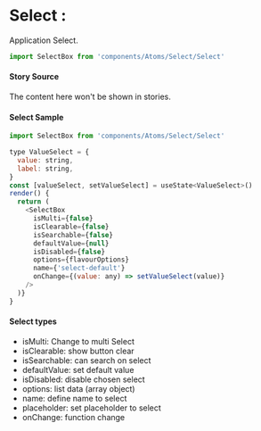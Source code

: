 # Select :

Application Select.

```js
import SelectBox from 'components/Atoms/Select/Select'
```

<!-- Brief summary of what the component is, and what it's for. -->

<!-- STORY -->

#### Story Source

<!-- SOURCE -->

<!-- STORY HIDE START -->

The content here won't be shown in stories.

<!-- STORY HIDE END -->

#### Select Sample

```js
import SelectBox from 'components/Atoms/Select/Select'

type ValueSelect = {
  value: string,
  label: string,
}
const [valueSelect, setValueSelect] = useState<ValueSelect>()
render() {
  return (
    <SelectBox
      isMulti={false}
      isClearable={false}
      isSearchable={false}
      defaultValue={null}
      isDisabled={false}
      options={flavourOptions}
      name={'select-default'}
      onChange={(value: any) => setValueSelect(value)}
    />
  )}
}
```

#### Select types
- isMulti: Change to multi Select
- isClearable: show button clear
- isSearchable: can search on select
- defaultValue: set default value
- isDisabled: disable chosen select
- options: list data (array object)
- name: define name to select
- placeholder: set placeholder to select
- onChange: function change
